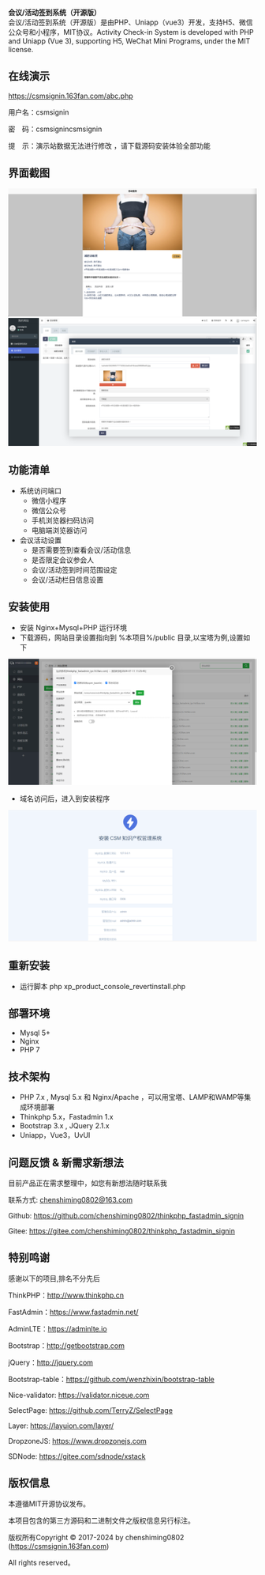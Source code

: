 <b>会议/活动签到系统（开源版）</b><BR>
会议/活动签到系统（开源版）是由PHP、Uniapp（vue3）开发，支持H5、微信公众号和小程序，MIT协议。Activity Check-in System is developed with PHP and Uniapp (Vue 3), supporting H5, WeChat Mini Programs, under the MIT license.

## 在线演示

https://csmsignin.163fan.com/abc.php

用户名：csmsignin

密　码：csmsignincsmsignin

提　示：演示站数据无法进行修改 ，请下载源码安装体验全部功能

## 界面截图
![页面一](docs/images/software/pc_index_home.png)
![页面二](docs/images/software/pc_cosole_home.jpg)


## 功能清单
* 系统访问端口
    * 微信小程序
    * 微信公众号
    * 手机浏览器扫码访问
    * 电脑端浏览器访问
* 会议活动设置
    * 是否需要签到查看会议/活动信息
    * 是否限定会议参会人
    * 会议/活动签到时间范围设定
    * 会议/活动栏目信息设置

## 安装使用

* 安装 Nginx+Mysql+PHP 运行环境
* 下载源码，网站目录设置指向到 %本项目%/public 目录,以宝塔为例,设置如下

![宝塔设置路径](docs/images/install/baota_install_config_path.png)
* 域名访问后，进入到安装程序

![安装程序](docs/images/install/website_install_page.png)

## 重新安装
* 运行脚本
php xp_product_console_revertinstall.php

## 部署环境
* Mysql 5+
* Nginx
* PHP 7


## 技术架构
* PHP 7.x , Mysql 5.x 和 Nginx/Apache ，可以用宝塔、LAMP和WAMP等集成环境部署
* Thinkphp 5.x，Fastadmin 1.x
* Bootstrap 3.x , JQuery 2.1.x
* Uniapp，Vue3，UvUI


## 问题反馈 & 新需求新想法

目前产品正在需求整理中，如您有新想法随时联系我

联系方式: chenshiming0802@163.com

Github: https://github.com/chenshiming0802/thinkphp_fastadmin_signin

Gitee: https://gitee.com/chenshiming0802/thinkphp_fastadmin_signin

## 特别鸣谢

感谢以下的项目,排名不分先后

ThinkPHP：http://www.thinkphp.cn

FastAdmin：https://www.fastadmin.net/

AdminLTE：https://adminlte.io

Bootstrap：http://getbootstrap.com

jQuery：http://jquery.com

Bootstrap-table：https://github.com/wenzhixin/bootstrap-table

Nice-validator: https://validator.niceue.com

SelectPage: https://github.com/TerryZ/SelectPage

Layer: https://layuion.com/layer/

DropzoneJS: https://www.dropzonejs.com

SDNode: https://gitee.com/sdnode/xstack


## 版权信息

本遵循MIT开源协议发布。

本项目包含的第三方源码和二进制文件之版权信息另行标注。

版权所有Copyright © 2017-2024 by chenshiming0802 (https://csmsignin.163fan.com)

All rights reserved。
